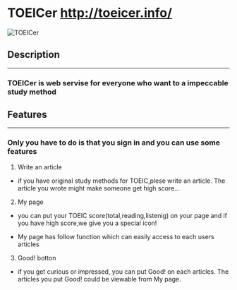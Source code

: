# **TOEICer**  <http://toeicer.info/>

![TOEICer](http://toeicer.info/images/logo.png "TOEICer")

## **Description**
---
### TOEICer is web servise for everyone who want to a impeccable study method

## Features
---
### Only you have to do is that you sign in and you can use some features

1. Write an article
 * if you have original study methods for TOEIC,plese write an article.
 The article you wrote might make someone get high score...

2. My page
 * you can put your TOEIC score(total,reading,listenig) on your page and if you have high score,we give you a special icon!

 * My page has follow function which can easily access to each users articles

3. Good! botton
 * if you get curious or impressed, you can put Good! on each articles. 
 The articles you put Good! could be viewable from My page.
 
